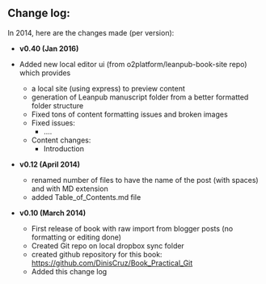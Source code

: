 ## Change log:

In 2014, here are the changes made (per version):

* **v0.40 (Jan 2016)**
* Added new local editor ui (from o2platform/leanpub-book-site repo) which provides
  * a local site (using express) to preview content
  * generation of Leanpub manuscript folder from a better formatted folder structure
  * Fixed tons of content formatting issues and broken images
  * Fixed issues:
    * ....
  * Content changes:
    * Introduction  

* **v0.12 (April 2014)**
    * renamed number of files to have the name of the post (with spaces) and with MD extension
    * added Table_of_Contents.md file

* **v0.10 (March 2014)**
    * First release of book with raw import from blogger posts (no formatting or editing done)
    * Created Git repo on local dropbox sync folder
    * created github repository for this book: https://github.com/DinisCruz/Book_Practical_Git
    * Added this change log

